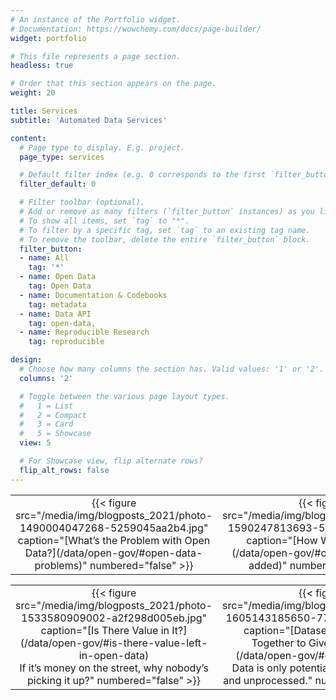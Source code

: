 ```yaml
---
# An instance of the Portfolio widget.
# Documentation: https://wowchemy.com/docs/page-builder/
widget: portfolio

# This file represents a page section.
headless: true

# Order that this section appears on the page.
weight: 20

title: Services
subtitle: 'Automated Data Services'

content:
  # Page type to display. E.g. project.
  page_type: services

  # Default filter index (e.g. 0 corresponds to the first `filter_button` instance below).
  filter_default: 0

  # Filter toolbar (optional).
  # Add or remove as many filters (`filter_button` instances) as you like.
  # To show all items, set `tag` to "*".
  # To filter by a specific tag, set `tag` to an existing tag name.
  # To remove the toolbar, delete the entire `filter_button` block.
  filter_button:
  - name: All
    tag: '*'
  - name: Open Data
    tag: Open Data
  - name: Documentation & Codebooks
    tag: metadata
  - name: Data API
    tag: open-data, 
  - name: Reproducible Research
    tag: reproducible

design:
  # Choose how many columns the section has. Valid values: '1' or '2'.
  columns: '2'

  # Toggle between the various page layout types.
  #   1 = List
  #   2 = Compact
  #   3 = Card
  #   5 = Showcase
  view: 5

  # For Showcase view, flip alternate rows?
  flip_alt_rows: false
---
```



<table>
<tbody>
<tr class="odd">
<td style="text-align: center;">{{< figure src="/media/img/blogposts_2021/photo-1490004047268-5259045aa2b4.jpg" caption="[What’s the Problem with Open Data?](/data/open-gov/#open-data-problems)" numbered="false" >}}</td>
<td style="text-align: center;">{{< figure src="/media/img/blogposts_2021/photo-1590247813693-5541d1c609fd.jpg" caption="[How We Add Value?](/data/open-gov/#open-data-value-added)" numbered="false" >}}</td>
</tr>
</tbody>
</table>

<table>
<tbody>
<tr class="even">
<td style="text-align: center;">{{< figure src="/media/img/blogposts_2021/photo-1533580909002-a2f298d005eb.jpg" caption="[Is There Value in It?](/data/open-gov/#is-there-value-left-in-open-data) </br>If it’s money on the street, why nobody’s picking it up?" numbered="false" >}}</td>
<td style="text-align: center;">{{< figure src="/media/img/blogposts_2021/photo-1605143185650-77944b152643.jpg" caption="[Datasets Should Work Together to Give Information](/data/open-gov/#data-integration)</br>Data is only potential information, raw and unprocessed." numbered="false" >}}</td>
</tr>
</tbody>
</table>

